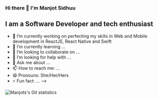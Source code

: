 ### Hi there 👋 I'm Manjot Sidhuu
## I am a Software Developer and tech enthusiast

- 🔭 I’m currently working on perfecting my skills in Web and Mobile development in ReactJS, React Native and Swift
- 🌱 I’m currently learning ...
- 👯 I’m looking to collaborate on ...
- 🤔 I’m looking for help with ...
- 💬 Ask me about ...
- 📫 How to reach me: ...
- 😄 Pronouns: She/Her/Hers
- ⚡ Fun fact: ...
-->

<img align="left" alt="Manjots's Git statistics" src="https://github-readme-stats.vercel.app/api?username=tabanoa&count_private=false&show_icons=true&theme=radical" />
